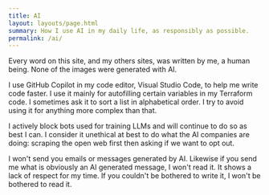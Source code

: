 ```yaml
---
title: AI
layout: layouts/page.html
summary: How I use AI in my daily life, as responsibly as possible.
permalink: /ai/
---
```


Every word on this site, and my others sites, was written by me, a human being. None of the images were generated with AI.

I use GitHub Copilot in my code editor, Visual Studio Code, to help me write code faster. I use it mainly for autofilling certain variables in my Terraform code. I sometimes ask it to sort a list in alphabetical order. I try to avoid using it for anything more complex than that.

I actively block bots used for training LLMs and will continue to do so as best I can. I consider it unethical at best to do what the AI companies are doing: scraping the open web first then asking if we want to opt out.

I won't send you emails or messages generated by AI. Likewise if you send me what is obviously an AI generated message, I won't read it. It shows a lack of respect for my time. If you couldn't be bothered to write it, I won't be bothered to read it.